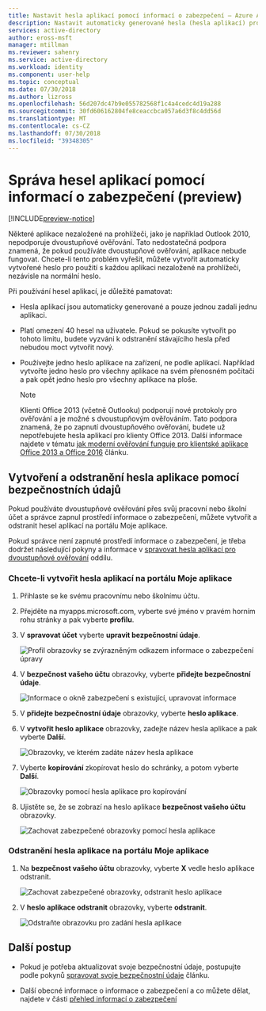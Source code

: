 ```yaml
---
title: Nastavit hesla aplikací pomocí informací o zabezpečení – Azure Active Directory | Dokumentace Microsoftu
description: Nastavit automaticky generované hesla (hesla aplikací) pro použití s každou aplikaci nezaložené na prohlížeči, nezávislá na normální heslo pomocí bezpečnostních údajů.
services: active-directory
author: eross-msft
manager: mtillman
ms.reviewer: sahenry
ms.service: active-directory
ms.workload: identity
ms.component: user-help
ms.topic: conceptual
ms.date: 07/30/2018
ms.author: lizross
ms.openlocfilehash: 56d207dc47b9e055782568f1c4a4cedc4d19a288
ms.sourcegitcommit: 30fd606162804fe8ceaccbca057a6d3f8c4dd56d
ms.translationtype: MT
ms.contentlocale: cs-CZ
ms.lasthandoff: 07/30/2018
ms.locfileid: "39348305"
---
```

# <a name="manage-app-passwords-using-security-info-preview"></a>Správa hesel aplikací pomocí informací o zabezpečení (preview)

[!INCLUDE[preview-notice](../../../includes/active-directory-end-user-preview-notice-security-info.md)]

Některé aplikace nezaložené na prohlížeči, jako je například Outlook 2010, nepodporuje dvoustupňové ověřování. Tato nedostatečná podpora znamená, že pokud používáte dvoustupňové ověřování, aplikace nebude fungovat. Chcete-li tento problém vyřešit, můžete vytvořit automaticky vytvořené heslo pro použití s každou aplikaci nezaložené na prohlížeči, nezávisle na normální heslo.

Při používání hesel aplikací, je důležité pamatovat:

- Hesla aplikací jsou automaticky generované a pouze jednou zadali jednu aplikaci.

- Platí omezení 40 hesel na uživatele. Pokud se pokusíte vytvořit po tohoto limitu, budete vyzváni k odstranění stávajícího hesla před nebudou moct vytvořit nový.

- Používejte jedno heslo aplikace na zařízení, ne podle aplikací. Například vytvořte jedno heslo pro všechny aplikace na svém přenosném počítači a pak opět jedno heslo pro všechny aplikace na ploše.

    >[!Note]
    >Klienti Office 2013 (včetně Outlooku) podporují nové protokoly pro ověřování a je možné s dvoustupňovým ověřováním. Tato podpora znamená, že po zapnutí dvoustupňového ověřování, budete už nepotřebujete hesla aplikací pro klienty Office 2013. Další informace najdete v tématu [jak moderní ověřování funguje pro klientské aplikace Office 2013 a Office 2016](https://support.office.com/article/how-modern-authentication-works-for-office-2013-and-office-2016-client-apps-e4c45989-4b1a-462e-a81b-2a13191cf517) článku.

## <a name="create-and-delete-app-passwords-using-security-info"></a>Vytvoření a odstranění hesla aplikace pomocí bezpečnostních údajů

Pokud používáte dvoustupňové ověřování přes svůj pracovní nebo školní účet a správce zapnul prostředí informace o zabezpečení, můžete vytvořit a odstranit hesel aplikací na portálu Moje aplikace.

Pokud správce není zapnuté prostředí informace o zabezpečení, je třeba dodržet následující pokyny a informace v [spravovat hesla aplikací pro dvoustupňové ověřování](multi-factor-authentication-end-user-app-passwords.md) oddílu.

### <a name="to-create-app-passwords-using-the-my-apps-portal"></a>Chcete-li vytvořit hesla aplikací na portálu Moje aplikace

1. Přihlaste se ke svému pracovnímu nebo školnímu účtu.

2. Přejděte na myapps.microsoft.com, vyberte své jméno v pravém horním rohu stránky a pak vyberte **profilu**.

3. V **spravovat účet** vyberte **upravit bezpečnostní údaje**.

    ![Profil obrazovky se zvýrazněným odkazem informace o zabezpečení úpravy](media/security-info/security-info-profile.png)

4. V **bezpečnost vašeho účtu** obrazovky, vyberte **přidejte bezpečnostní údaje**.

    ![Informace o okně zabezpečení s existující, upravovat informace](media/security-info/security-info-edit-add-info.png)

5. V **přidejte bezpečnostní údaje** obrazovky, vyberte **heslo aplikace**.

6. V **vytvořit heslo aplikace** obrazovky, zadejte název hesla aplikace a pak vyberte **Další**.

    ![Obrazovky, ve kterém zadáte název hesla aplikace](media/security-info/security-info-name-app-password.png)

7. Vyberte **kopírování** zkopírovat heslo do schránky, a potom vyberte **Další**.

    ![Obrazovky pomocí hesla aplikace pro kopírování](media/security-info/security-info-create-app-password.png)
    
8. Ujistěte se, že se zobrazí na heslo aplikace **bezpečnost vašeho účtu** obrazovky.

    ![Zachovat zabezpečené obrazovky pomocí hesla aplikace](media/security-info/security-info-keep-secure-app-password.png)

### <a name="to-delete-app-passwords-using-the-my-apps-portal"></a>Odstranění hesla aplikace na portálu Moje aplikace

1. Na **bezpečnost vašeho účtu** obrazovky, vyberte **X** vedle heslo aplikace odstranit.

    ![Zachovat zabezpečené obrazovky, odstranit heslo aplikace](media/security-info/security-info-keep-secure-delete-app-password.png)

2. V **heslo aplikace odstranit** obrazovky, vyberte **odstranit**.

    ![Odstraňte obrazovku pro zadání hesla aplikace](media/security-info/security-info-keep-secure-delete-app-password2.png)

## <a name="next-steps"></a>Další postup

- Pokud je potřeba aktualizovat svoje bezpečnostní údaje, postupujte podle pokynů [spravovat svoje bezpečnostní údaje](security-info-manage-settings.md) článku.

- Další obecné informace o informace o zabezpečení a co můžete dělat, najdete v části [přehled informací o zabezpečení](user-help-security-info-overview.md) 
